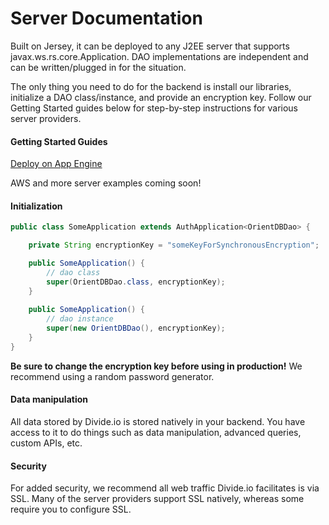 Server Documentation
====================
Built on Jersey, it can be deployed to any J2EE server that supports javax.ws.rs.core.Application. DAO implementations are independent and can be written/plugged in for the situation.

The only thing you need to do for the backend is install our libraries, initialize a DAO class/instance, and provide an encryption key. Follow our Getting Started guides below for step-by-step instructions for various server providers.

#### Getting Started Guides

[Deploy on App Engine](http://www.divide.io/get_started/app_engine)

AWS and more server examples coming soon!

#### Initialization

```java
public class SomeApplication extends AuthApplication<OrientDBDao> {

    private String encryptionKey = "someKeyForSynchronousEncryption";

    public SomeApplication() {
    	// dao class
        super(OrientDBDao.class, encryptionKey);
    }
    
    public SomeApplication() {
        // dao instance
        super(new OrientDBDao(), encryptionKey);
    }
}
```

**Be sure to change the encryption key before using in production!** We recommend using a random password generator.

#### Data manipulation
All data stored by Divide.io is stored natively in your backend. You have access to it to do things such as data manipulation, advanced queries, custom APIs, etc.

#### Security
For added security, we recommend all web traffic Divide.io facilitates is via SSL. Many of the server providers support SSL natively, whereas some require you to configure SSL.
